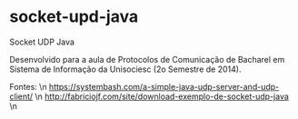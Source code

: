 # socket-upd-java

Socket UDP Java

Desenvolvido para a aula de Protocolos de Comunicação de Bacharel em Sistema de Informação da Unisociesc (2o Semestre de 2014).

Fontes: \n
https://systembash.com/a-simple-java-udp-server-and-udp-client/ \n
http://fabriciojf.com/site/download-exemplo-de-socket-udp-java \n
